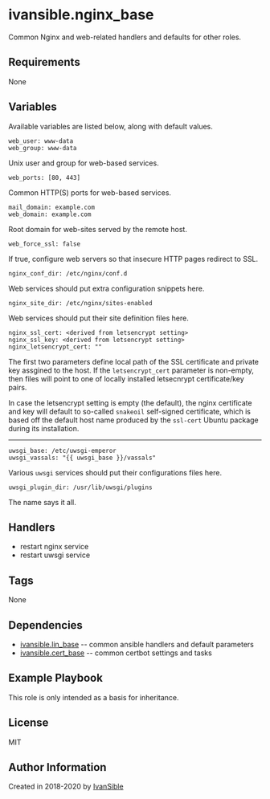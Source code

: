 # ivansible.nginx_base

Common Nginx and web-related handlers and defaults for other roles.


## Requirements

None


## Variables

Available variables are listed below, along with default values.

    web_user: www-data
    web_group: www-data
Unix user and group for web-based services.

    web_ports: [80, 443]
Common HTTP(S) ports for web-based services.

    mail_domain: example.com
    web_domain: example.com
Root domain for web-sites served by the remote host.

    web_force_ssl: false
If true, configure web servers so that insecure HTTP pages redirect to SSL.

    nginx_conf_dir: /etc/nginx/conf.d
Web services should put extra configuration snippets here.

    nginx_site_dir: /etc/nginx/sites-enabled
Web services should put their site definition files here.

    nginx_ssl_cert: <derived from letsencrypt setting>
    nginx_ssl_key: <derived from letsencrypt setting>
    nginx_letsencrypt_cert: ""
The first two parameters define local path of the SSL certificate and
private key assgined to the host. If the `letsencrypt_cert` parameter
is non-empty, then files will point to one of locally installed letsecnrypt
certificate/key pairs.

In case the letsencrypt setting is empty (the default), the nginx
certificate and key will default to so-called `snakeoil` self-signed
certificate, which is based off the default host name produced by the
`ssl-cert` Ubuntu package during its installation.

---

    uwsgi_base: /etc/uwsgi-emperor
    uwsgi_vassals: "{{ uwsgi_base }}/vassals"
Various `uwsgi` services should put their configurations files here.

    uwsgi_plugin_dir: /usr/lib/uwsgi/plugins
The name says it all.


## Handlers

- restart nginx service
- restart uwsgi service


## Tags

None


## Dependencies

- [ivansible.lin_base](https://github.com/ivansible/lin-base)
  -- common ansible handlers and default parameters
- [ivansible.cert_base](https://github.com/ivansible/cert-base)
  -- common certbot settings and tasks


## Example Playbook

This role is only intended as a basis for inheritance.


## License

MIT

## Author Information

Created in 2018-2020 by [IvanSible](https://github.com/ivansible)
